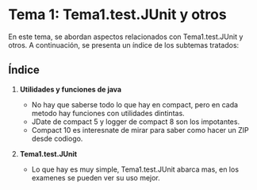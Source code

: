 # Tema 1: Tema1.test.JUnit y otros

En este tema, se abordan aspectos relacionados con Tema1.test.JUnit y otros. A continuación, se presenta un índice de los subtemas tratados:

## Índice

1. **Utilidades y funciones de java**
    - No hay que saberse todo lo que hay en compact, pero en cada metodo hay funciones con utilidades dintintas. 
    - JDate de compact 5 y logger de compact 8 son los impotantes.
    - Compact 10 es interesnate de mirar para saber como hacer un ZIP desde codiogo.

2. **Tema1.test.JUnit**
   - Lo que hay es muy simple, Tema1.test.JUnit abarca mas, en los examenes se pueden ver su uso mejor. 
